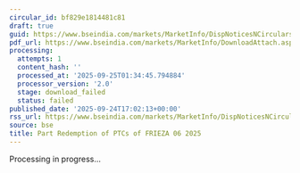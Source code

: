 ```yaml
---
circular_id: bf829e1814481c81
draft: true
guid: https://www.bseindia.com/markets/MarketInfo/DispNoticesNCirculars.aspx?Noticeid={0BE7B8F4-2CA7-4928-BA49-3F07B3528607}&noticeno=20250924-66&dt=09/24/2025&icount=66&totcount=75&flag=0
pdf_url: https://www.bseindia.com/markets/MarketInfo/DownloadAttach.aspx?id=20250924-66&attachedId=
processing:
  attempts: 1
  content_hash: ''
  processed_at: '2025-09-25T01:34:45.794884'
  processor_version: '2.0'
  stage: download_failed
  status: failed
published_date: '2025-09-24T17:02:13+00:00'
rss_url: https://www.bseindia.com/markets/MarketInfo/DispNoticesNCirculars.aspx?Noticeid={0BE7B8F4-2CA7-4928-BA49-3F07B3528607}&noticeno=20250924-66&dt=09/24/2025&icount=66&totcount=75&flag=0
source: bse
title: Part Redemption of PTCs of FRIEZA 06 2025
---
```


Processing in progress...